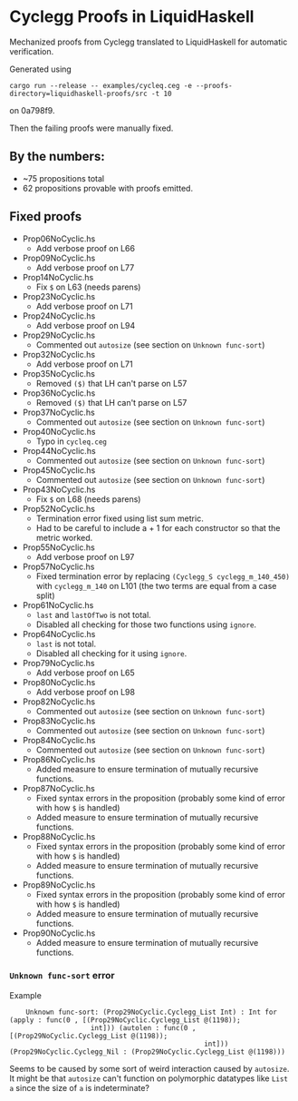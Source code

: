 # Cyclegg Proofs in LiquidHaskell

Mechanized proofs from Cyclegg translated to LiquidHaskell for automatic
verification.

Generated using

``` shell
cargo run --release -- examples/cycleq.ceg -e --proofs-directory=liquidhaskell-proofs/src -t 10
```

on 0a798f9.

Then the failing proofs were manually fixed.

## By the numbers:
- ~75 propositions total
- 62 propositions provable with proofs emitted.

## Fixed proofs

- Prop06NoCyclic.hs
  * Add verbose proof on L66
- Prop09NoCyclic.hs
  * Add verbose proof on L77
- Prop14NoCyclic.hs
  * Fix `$` on L63 (needs parens)
- Prop23NoCyclic.hs
  * Add verbose proof on L71
- Prop24NoCyclic.hs
  * Add verbose proof on L94
- Prop29NoCyclic.hs
  * Commented out `autosize` (see section on `Unknown func-sort`)
- Prop32NoCyclic.hs
  * Add verbose proof on L71
- Prop35NoCyclic.hs
  * Removed `($)` that LH can't parse on L57
- Prop36NoCyclic.hs
  * Removed `($)` that LH can't parse on L57
- Prop37NoCyclic.hs
  * Commented out `autosize` (see section on `Unknown func-sort`)
- Prop40NoCyclic.hs
  * Typo in `cycleq.ceg`
- Prop44NoCyclic.hs
  * Commented out `autosize` (see section on `Unknown func-sort`)
- Prop45NoCyclic.hs
  * Commented out `autosize` (see section on `Unknown func-sort`)
- Prop43NoCyclic.hs
  * Fix `$` on L68 (needs parens)
- Prop52NoCyclic.hs
  * Termination error fixed using list sum metric.
  * Had to be careful to include a + 1 for each constructor so that the metric
    worked.
- Prop55NoCyclic.hs
  * Add verbose proof on L97
- Prop57NoCyclic.hs
  * Fixed termination error by replacing `(Cyclegg_S cyclegg_m_140_450)` with
    `cyclegg_m_140` on L101 (the two terms are equal from a case split)
- Prop61NoCyclic.hs
  * `last` and `lastOfTwo` is not total.
  * Disabled all checking for those two functions using `ignore`.
- Prop64NoCyclic.hs
  * `last` is not total.
  * Disabled all checking for it using `ignore`.
- Prop79NoCyclic.hs
  * Add verbose proof on L65
- Prop80NoCyclic.hs
  * Add verbose proof on L98
- Prop82NoCyclic.hs
  * Commented out `autosize` (see section on `Unknown func-sort`)
- Prop83NoCyclic.hs
  * Commented out `autosize` (see section on `Unknown func-sort`)
- Prop84NoCyclic.hs
  * Commented out `autosize` (see section on `Unknown func-sort`)
- Prop86NoCyclic.hs
  * Added measure to ensure termination of mutually recursive functions.
- Prop87NoCyclic.hs
  * Fixed syntax errors in the proposition (probably some kind of error with how
    `$` is handled)
  * Added measure to ensure termination of mutually recursive functions.
- Prop88NoCyclic.hs
  * Fixed syntax errors in the proposition (probably some kind of error with how
    `$` is handled)
  * Added measure to ensure termination of mutually recursive functions.
- Prop89NoCyclic.hs
  * Fixed syntax errors in the proposition (probably some kind of error with how
    `$` is handled)
  * Added measure to ensure termination of mutually recursive functions.
- Prop90NoCyclic.hs
  * Added measure to ensure termination of mutually recursive functions.

### `Unknown func-sort` error

Example
```
    Unknown func-sort: (Prop29NoCyclic.Cyclegg_List Int) : Int for (apply : func(0 , [(Prop29NoCyclic.Cyclegg_List @(1198));
                    int])) (autolen : func(0 , [(Prop29NoCyclic.Cyclegg_List @(1198));
                                                int])) (Prop29NoCyclic.Cyclegg_Nil : (Prop29NoCyclic.Cyclegg_List @(1198)))
```

Seems to be caused by some sort of weird interaction caused by `autosize`. It
might be that `autosize` can't function on polymorphic datatypes like `List a`
since the size of `a` is indeterminate?
